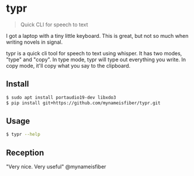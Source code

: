 # typr

> Quick CLI for speech to text

I got a laptop with a tiny little keyboard. This is great, but not so much when writing novels in signal.

typr is a quick cli tool for speech to text using whisper. It has two modes, "type" and "copy". In type mode, typr will type out everything you write. In copy mode, it'll copy what you say to the clipboard.

## Install


```bash
$ sudo apt install portaudio19-dev libxdo3
$ pip install git+https://github.com/mynameisfiber/typr.git
```

## Usage

```bash
$ typr --help
```


## Reception

"Very nice. Very useful" @mynameisfiber
